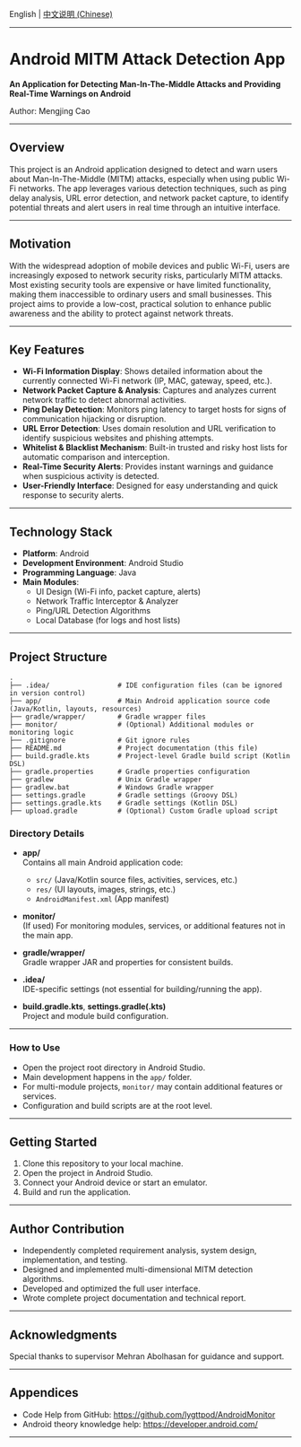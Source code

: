 English | [中文说明 (Chinese)](README-zh.md)

---

# Android MITM Attack Detection App

**An Application for Detecting Man-In-The-Middle Attacks and Providing Real-Time Warnings on Android**

Author: Mengjing Cao

---

## Overview

This project is an Android application designed to detect and warn users about Man-In-The-Middle (MITM) attacks, especially when using public Wi-Fi networks. The app leverages various detection techniques, such as ping delay analysis, URL error detection, and network packet capture, to identify potential threats and alert users in real time through an intuitive interface.

---

## Motivation

With the widespread adoption of mobile devices and public Wi-Fi, users are increasingly exposed to network security risks, particularly MITM attacks. Most existing security tools are expensive or have limited functionality, making them inaccessible to ordinary users and small businesses. This project aims to provide a low-cost, practical solution to enhance public awareness and the ability to protect against network threats.

---

## Key Features

- **Wi-Fi Information Display**: Shows detailed information about the currently connected Wi-Fi network (IP, MAC, gateway, speed, etc.).
- **Network Packet Capture & Analysis**: Captures and analyzes current network traffic to detect abnormal activities.
- **Ping Delay Detection**: Monitors ping latency to target hosts for signs of communication hijacking or disruption.
- **URL Error Detection**: Uses domain resolution and URL verification to identify suspicious websites and phishing attempts.
- **Whitelist & Blacklist Mechanism**: Built-in trusted and risky host lists for automatic comparison and interception.
- **Real-Time Security Alerts**: Provides instant warnings and guidance when suspicious activity is detected.
- **User-Friendly Interface**: Designed for easy understanding and quick response to security alerts.

---

## Technology Stack

- **Platform**: Android
- **Development Environment**: Android Studio
- **Programming Language**: Java
- **Main Modules**:
  - UI Design (Wi-Fi info, packet capture, alerts)
  - Network Traffic Interceptor & Analyzer
  - Ping/URL Detection Algorithms
  - Local Database (for logs and host lists)

---

## Project Structure

```
.
├── .idea/                 # IDE configuration files (can be ignored in version control)
├── app/                   # Main Android application source code (Java/Kotlin, layouts, resources)
├── gradle/wrapper/        # Gradle wrapper files
├── monitor/               # (Optional) Additional modules or monitoring logic
├── .gitignore             # Git ignore rules
├── README.md              # Project documentation (this file)
├── build.gradle.kts       # Project-level Gradle build script (Kotlin DSL)
├── gradle.properties      # Gradle properties configuration
├── gradlew                # Unix Gradle wrapper
├── gradlew.bat            # Windows Gradle wrapper
├── settings.gradle        # Gradle settings (Groovy DSL)
├── settings.gradle.kts    # Gradle settings (Kotlin DSL)
├── upload.gradle          # (Optional) Custom Gradle upload script
```

### Directory Details

- **app/**  
  Contains all main Android application code:
  - `src/` (Java/Kotlin source files, activities, services, etc.)
  - `res/` (UI layouts, images, strings, etc.)
  - `AndroidManifest.xml` (App manifest)

- **monitor/**  
  (If used) For monitoring modules, services, or additional features not in the main app.

- **gradle/wrapper/**  
  Gradle wrapper JAR and properties for consistent builds.

- **.idea/**  
  IDE-specific settings (not essential for building/running the app).

- **build.gradle.kts**, **settings.gradle(.kts)**  
  Project and module build configuration.

---

### How to Use

- Open the project root directory in Android Studio.
- Main development happens in the `app/` folder.
- For multi-module projects, `monitor/` may contain additional features or services.
- Configuration and build scripts are at the root level.

---

## Getting Started

1. Clone this repository to your local machine.
2. Open the project in Android Studio.
3. Connect your Android device or start an emulator.
4. Build and run the application.

---

## Author Contribution

- Independently completed requirement analysis, system design, implementation, and testing.
- Designed and implemented multi-dimensional MITM detection algorithms.
- Developed and optimized the full user interface.
- Wrote complete project documentation and technical report.

---

## Acknowledgments

Special thanks to supervisor Mehran Abolhasan for guidance and support.

---

## Appendices

- Code Help from GitHub: https://github.com/lygttpod/AndroidMonitor 
- Android theory knowledge help: https://developer.android.com/

---
